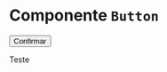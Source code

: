 # Componente `Button`


<div class="mt-1" />
<div class="grid grid-cols-2 gap-y-4 gap-x-2">
<v-clicks>

<Button rounded>Confirmar</Button>

Teste

</v-cicks>
</div>
